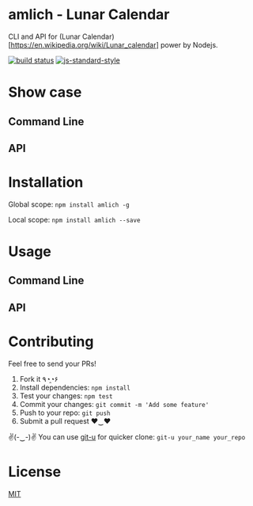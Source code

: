 # amlich - Lunar Calendar

CLI and API for (Lunar Calendar)[https://en.wikipedia.org/wiki/Lunar_calendar] power by Nodejs.

[![build status](https://secure.travis-ci.org/dominhhai/amlich.svg)](http://travis-ci.org/dominhhai/amlich) [![js-standard-style](https://cdn.rawgit.com/feross/standard/master/badge.svg)](https://github.com/feross/standard)

# Show case
## Command Line

## API

# Installation
Global scope:
`npm install amlich -g`

Local scope:
`npm install amlich --save`

# Usage
## Command Line

## API

# Contributing
Feel free to send your PRs!

1. Fork it ٩◔̯◔۶
2. Install dependencies: `npm install`
3. Test your changes: `npm test`
3. Commit your changes: `git commit -m 'Add some feature'`
4. Push to your repo: `git push`
5. Submit a pull request ♥‿♥

✌(-‿-)✌ You can use [git-u](https://www.npmjs.com/package/git-u) for quicker clone: `git-u your_name your_repo`

# License
[MIT](https://github.com/dominhhai/amlich/blob/master/LICENSE)
